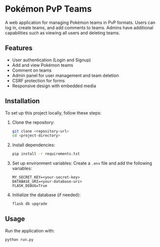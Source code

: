 # Pokémon PvP Teams

A web application for managing Pokémon teams in PvP formats. Users can log in, create teams, and add comments to teams. Admins have additional capabilities such as viewing all users and deleting teams.

## Features

- User authentication (Login and Signup)
- Add and view Pokémon teams
- Comment on teams
- Admin panel for user management and team deletion
- CSRF protection for forms
- Responsive design with embedded media

## Installation

To set up this project locally, follow these steps:

1. Clone the repository:
    ```bash
    git clone <repository-url>
    cd <project-directory>
    ```

2. Install dependencies:
    ```bash
    pip install -r requirements.txt
    ```

3. Set up environment variables:
    Create a `.env` file and add the following variables:
    ```env
    MY_SECRET_KEY=<your-secret-key>
    DATABASE_URI=<your-database-uri>
    FLASK_DEBUG=True
    ```

4. Initialize the database (if needed):
    ```bash
    flask db upgrade
    ```

## Usage

Run the application with:
```bash
python run.py

